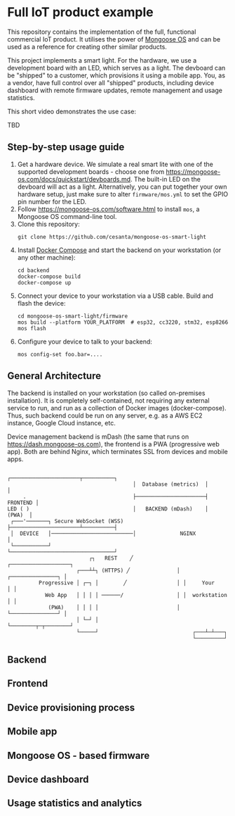 # Full IoT product example

This repository contains the implementation of the full, functional commercial IoT product.
It utilises the power of [Mongoose OS](https://mongoose-os.com) and can be used as a reference for creating other similar products.

This project implements a smart light. For the hardware, we use a development board with an LED, which serves as a light. The devboard can be
"shipped" to a customer, which provisions it using
a mobile app. You, as a vendor, have full control
over all "shipped" products, including device
dashboard with remote firmware updates, remote management and usage statistics.

This short video demonstrates the use case:

TBD

## Step-by-step usage guide

1. Get a hardware device. We simulate a real smart lite with one of the
   supported development boards - choose one from https://mongoose-os.com/docs/quickstart/devboards.md. The built-in LED
   on the devboard will act as a light. Alternatively, you can put together
   your own hardware setup, just make sure to alter `firmware/mos.yml` to set
   the GPIO pin number for the LED.
2. Follow https://mongoose-os.com/software.html to
   install `mos`, a Mongoose OS command-line tool.
3. Clone this repository:
   ```
   git clone https://github.com/cesanta/mongoose-os-smart-light
   ```
5. Install [Docker Compose](https://docs.docker.com/compose/) and
   start the backend on your workstation (or any other machine):
   ```
   cd backend
   docker-compose build
   docker-compose up
   ```
5. Connect your device to your workstation via a USB cable. Build and
   flash the device:
   ```
   cd mongoose-os-smart-light/firmware
   mos build --platform YOUR_PLATFORM  # esp32, cc3220, stm32, esp8266
   mos flash
   ```
6. Configure your device to talk to your backend:
   ```
   mos config-set foo.bar=....
   ```


## General Architecture

The backend is installed on your workstation (so called on-premises
installation). It is completely self-contained, not requiring any external
service to run, and run as a collection of Docker images (docker-compose).
Thus, such backend could be run on any server, e.g. as a AWS EC2 instance,
Google Cloud instance, etc.


Device management backend is mDash (the same that runs on
https://dash.mongoose-os.com), the frontend is a PWA (progressive web app).
Both are behind Nginx, which terminates SSL from devices and mobile apps.

```
                                        ┌──────────────────────┬──────────┐
                                        │  Database (metrics)  │          │
     .                                  ├──────────────────────┤ FRONTEND │
LED ( )                                 │   BACKEND (mDash)    │   (PWA)  │
 ┌───'───────┐ Secure WebSocket (WSS)   ├──────────────────────┴──────────┤
 │  DEVICE   │──────────────────────────│              NGINX              │
 └───────────┘                          └─────────────────────────────────┘
                          ┌┐   REST    ╱              ┌───────────────────┐
                      ┌───┴┴┐ (HTTPS) ╱               │ ┌───────────────┐ │
          Progressive │ ┌─┐ │        ╱                │ │     Your      │ │
            Web App   │ │ │ │ ──────/                 │ │  workstation  │ │
             (PWA)    │ │ │ │                         │ └───────────────┘ │
                      │ └─┘ │                         └────────┬─┬────────┘
                      └─────┘                              ┌───┴─┴───┐     
                                                           └─────────┘       
```

## Backend

## Frontend

## Device provisioning process

## Mobile app

## Mongoose OS - based firmware

## Device dashboard

## Usage statistics and analytics
